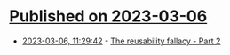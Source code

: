 # [Published on 2023-03-06](index.md)

* [2023-03-06, 11:29:42](https://lobste.rs/s/qmmkif/reusability_fallacy_part_2) - [The reusability fallacy - Part 2](https://www.ufried.com/blog/reusability_fallacy_2/)
